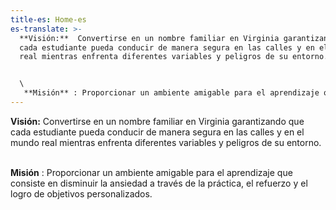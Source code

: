 ```yaml
---
title-es: Home-es
es-translate: >-
  **Visión:**  Convertirse en un nombre familiar en Virginia garantizando que
  cada estudiante pueda conducir de manera segura en las calles y en el mundo
  real mientras enfrenta diferentes variables y peligros de su entorno.


  \
   **Misión** : Proporcionar un ambiente amigable para el aprendizaje que consiste en disminuir la ansiedad a través de la práctica, el refuerzo y el logro de objetivos personalizados.
---
```

**Visión:** Convertirse en un nombre familiar en Virginia garantizando que cada estudiante pueda conducir de manera segura en las calles y en el mundo real mientras enfrenta diferentes variables y peligros de su entorno.

\
**Misión** : Proporcionar un ambiente amigable para el aprendizaje que consiste en disminuir la ansiedad a través de la práctica, el refuerzo y el logro de objetivos personalizados.